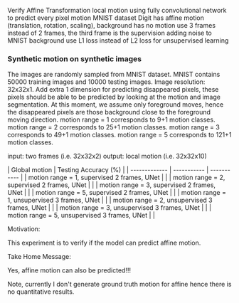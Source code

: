 Verify Affine Transformation
local motion using fully convolutional network to predict every pixel motion
MNIST dataset
Digit has affine motion (translation, rotation, scaling), background has no motion
use 3 frames instead of 2 frames, the third frame is the supervision
adding noise to MNIST background
use L1 loss instead of L2 loss for unsupervised learning

### Synthetic motion on synthetic images
The images are randomly sampled from MNIST dataset.
MNIST contains 50000 training images and 10000 testing images.
Image resolution: 32x32x1.
Add extra 1 dimension for predicting disappeared pixels, these pixels should be able to be predicted by looking at the motion and image segmentation.
At this moment, we assume only foreground moves, hence the disappeared pixels are those background close to the foreground moving direction.
motion range = 1 corresponds to 9+1 motion classes.
motion range = 2 corresponds to 25+1 motion classes.
motion range = 3 corresponds to 49+1 motion classes.
motion range = 5 corresponds to 121+1 motion classes.

input: two frames (i.e. 32x32x2)
output: local motion (i.e. 32x32x10)

| Global motion | Testing Accuracy (%) |
| ------------- | ----------- | ----------- |
| motion range = 1, supervised 2 frames, UNet |  |
| motion range = 2, supervised 2 frames, UNet |  |
| motion range = 3, supervised 2 frames, UNet |  |
| motion range = 5, supervised 2 frames, UNet |  |
| motion range = 1, unsupervised 3 frames, UNet | |
| motion range = 2, unsupervised 3 frames, UNet | |
| motion range = 3, unsupervised 3 frames, UNet | |
| motion range = 5, unsupervised 3 frames, UNet | |

Motivation:

This experiment is to verify if the model can predict affine motion.

Take Home Message:

Yes, affine motion can also be predicted!!!

Note, currently I don't generate ground truth motion for affine hence there is no quantitative results.
